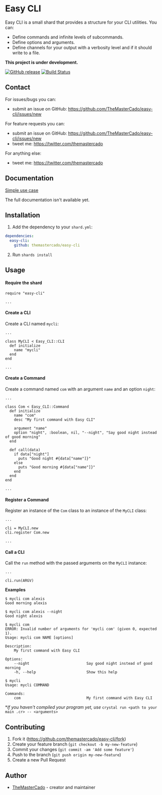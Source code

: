 # Easy CLI

Easy CLI is a small shard that provides a structure for your CLI utilities. You can:
- Define commands and infinite levels of subcommands.
- Define options and arguments.
- Define channels for your output with a verbosity level and if it should write to a file.

**This project is under development.**

[![GitHub release](https://img.shields.io/github/release/TheMasterCado/easy-cli.svg)](https://github.com/TheMasterCado/easy-cli/releases)
[![Build Status](https://travis-ci.org/TheMasterCado/easy-cli.svg?branch=master)](https://travis-ci.org/TheMasterCado/easy-cli)

## Contact

For issues/bugs you can:
- submit an issue on GitHub: https://github.com/TheMasterCado/easy-cli/issues/new

For feature requests you can:
- submit an issue on GitHub: https://github.com/TheMasterCado/easy-cli/issues/new
- tweet me: https://twitter.com/themastercado

For anything else:
- tweet me: https://twitter.com/themastercado

## Documentation

[Simple use case](https://github.com/TheMasterCado/easy-cli#usage)

The full documentation isn't available yet.

## Installation

1. Add the dependency to your `shard.yml`:
```yaml
dependencies:
  easy-cli:
    github: themastercado/easy-cli
```
2. Run `shards install`

## Usage

#### Require the shard

```crystal
require "easy-cli"

...
```

#### Create a CLI

Create a CLI named `mycli`:
```crystal
...

class MyCLI < Easy_CLI::CLI
  def initialize
    name "mycli"
  end
end

...
```

#### Create a Command

Create a command named `com` with an argument `name` and an option `night`:
```crystal
...

class Com < Easy_CLI::Command
  def initialize
    name "com"
    desc "My first command with Easy CLI"

    argument "name"
    option "night", :boolean, nil, "--night", "Say good night instead of good morning"
  end

  def call(data)
    if data["night"]
      puts "Good night #{data["name"]}"
    else
      puts "Good morning #{data["name"]}"
    end
  end
end

...
```

#### Register a Command

Register an instance of the `Com` class to an instance of the `MyCLI` class:
```crystal
...

cli = MyCLI.new
cli.register Com.new

...
```

#### Call a CLI

Call the `run` method with the passed arguments on the `MyCLI` instance:
```crystal
...

cli.run(ARGV)
```

**Examples**

```shell
$ mycli com alexis
Good morning alexis
```

```shell
$ mycli com alexis --night
Good night alexis
```

```shell
$ mycli com
ERROR: Invalid number of arguments for 'mycli com' (given 0, expected 1).
Usage: mycli com NAME [options]

Description:
    My first command with Easy CLI

Options:
    --night                          Say good night instead of good morning
    -h, --help                       Show this help
```

```shell
$ mycli
Usage: mycli COMMAND

Commands:
    com                              My first command with Easy CLI
```

\**If you haven't compiled your program yet, use* `crystal run <path to your main .cr> -- <arguments>`

## Contributing

1. Fork it (<https://github.com/themastercado/easy-cli/fork>)
2. Create your feature branch (`git checkout -b my-new-feature`)
3. Commit your changes (`git commit -am 'Add some feature'`)
4. Push to the branch (`git push origin my-new-feature`)
5. Create a new Pull Request

## Author

- [TheMasterCado](https://github.com/TheMasterCado) - creator and maintainer
